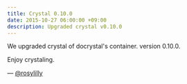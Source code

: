 ```yaml
---
title: Crystal 0.10.0
date: 2015-10-27 06:00:00 +09:00
description: Upgraded crystal v0.10.0
---
```


We upgraded crystal of docrystal's container. version 0.10.0.

Enjoy crystaling.

― [@rosylilly](https://github.com/rosylilly)
